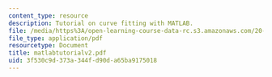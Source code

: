 ```yaml
---
content_type: resource
description: Tutorial on curve fitting with MATLAB.
file: /media/https%3A/open-learning-course-data-rc.s3.amazonaws.com/20-309-biological-engineering-ii-instrumentation-and-measurement-fall-2006/3f530c9d373a344fd90da65ba9175018_matlabtutorialv2.pdf
file_type: application/pdf
resourcetype: Document
title: matlabtutorialv2.pdf
uid: 3f530c9d-373a-344f-d90d-a65ba9175018
---
```

